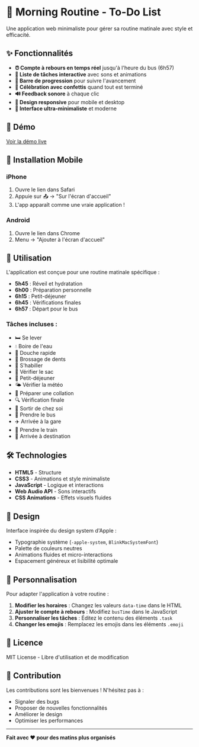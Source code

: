 # 🌅 Morning Routine - To-Do List

Une application web minimaliste pour gérer sa routine matinale avec style et efficacité.

## ✨ Fonctionnalités

- **⏰ Compte à rebours en temps réel** jusqu'à l'heure du bus (6h57)
- **📝 Liste de tâches interactive** avec sons et animations
- **🎯 Barre de progression** pour suivre l'avancement
- **🎉 Célébration avec confettis** quand tout est terminé
- **🔊 Feedback sonore** à chaque clic
- **📱 Design responsive** pour mobile et desktop
- **🎨 Interface ultra-minimaliste** et moderne

## 🚀 Démo

[Voir la démo live](https://diegobbn.github.io/morning-routine)

## 📱 Installation Mobile

### iPhone
1. Ouvre le lien dans Safari
2. Appuie sur 📤 → "Sur l'écran d'accueil"
3. L'app apparaît comme une vraie application !

### Android
1. Ouvre le lien dans Chrome
2. Menu → "Ajouter à l'écran d'accueil"

## 🎯 Utilisation

L'application est conçue pour une routine matinale spécifique :
- **5h45** : Réveil et hydratation
- **6h00** : Préparation personnelle
- **6h15** : Petit-déjeuner
- **6h45** : Vérifications finales
- **6h57** : Départ pour le bus

### Tâches incluses :
- 🛏️ Se lever
- 💧 Boire de l'eau
- 🚿 Douche rapide
- 🦷 Brossage de dents
- 👔 S'habiller
- 🎒 Vérifier le sac
- 🥐 Petit-déjeuner
- 🌤️ Vérifier la météo
- 🍪 Préparer une collation
- 🔍 Vérification finale
- 🚪 Sortir de chez soi
- 🚌 Prendre le bus
- ✈️ Arrivée à la gare
- 🚂 Prendre le train
- 🏫 Arrivée à destination

## 🛠️ Technologies

- **HTML5** - Structure
- **CSS3** - Animations et style minimaliste
- **JavaScript** - Logique et interactions
- **Web Audio API** - Sons interactifs
- **CSS Animations** - Effets visuels fluides

## 🎨 Design

Interface inspirée du design system d'Apple :
- Typographie système (`-apple-system`, `BlinkMacSystemFont`)
- Palette de couleurs neutres
- Animations fluides et micro-interactions
- Espacement généreux et lisibilité optimale

## 🔧 Personnalisation

Pour adapter l'application à votre routine :

1. **Modifier les horaires** : Changez les valeurs `data-time` dans le HTML
2. **Ajuster le compte à rebours** : Modifiez `busTime` dans le JavaScript
3. **Personnaliser les tâches** : Éditez le contenu des éléments `.task`
4. **Changer les emojis** : Remplacez les emojis dans les éléments `.emoji`

## 📄 Licence

MIT License - Libre d'utilisation et de modification

## 🤝 Contribution

Les contributions sont les bienvenues ! N'hésitez pas à :
- Signaler des bugs
- Proposer de nouvelles fonctionnalités
- Améliorer le design
- Optimiser les performances

---

**Fait avec ❤️ pour des matins plus organisés**
